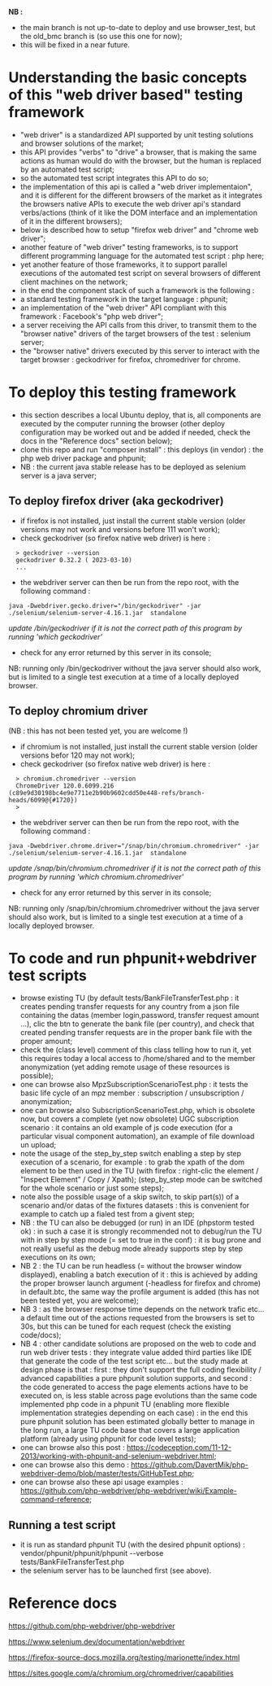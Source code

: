 
**NB :** 
- the main branch is not up-to-date to deploy and use browser_test, but the old_bmc branch is
(so use this one for now);
- this will be fixed in a near future.

# Understanding the basic concepts of this "web driver based" testing framework

- "web driver" is a standardized API supported by unit testing solutions and browser solutions of the market;
- this API provides "verbs" to "drive" a browser, that is making the same actions as human would do with the browser, but the human is replaced by an automated test script;
- so the automated test script integrates this API to do so;
- the implementation of this api is called a "web driver implementaion", and it is different for the different browsers of the market as it integrates the browsers native APIs to execute the web driver api's standard verbs/actions (think of it like the DOM interface and an implementation of it in the different browsers);
- below is described how to setup "firefox web driver" and "chrome web driver";
- another feature of "web driver" testing frameworks, is to support different programming language for the automated test script : php here;
- yet another feature of those frameworks, it to support parallel executions of the automated test script on several browsers of different client machines on the network;
- in the end the component stack of such a framework is the following :
- a standard testing framework in the target language : phpunit;
- an implementation of the "web driver" API compliant with this framework : Facebook's "php web driver";
- a server receiving the API calls from this driver, to transmit them to the "browser native" drivers of the target browsers of the test : selenium server;
- the "browser native" drivers executed by this server to interact with the target browser : geckodriver for firefox, chromedriver for chrome.

# To deploy this testing framework

- this section describes a local Ubuntu deploy, that is, all components are executed by the computer running the browser (other deploy configuration may be worked out and be added if needed, check the docs in the "Reference docs" section below);
- clone this repo and run "composer install" : this deploys (in vendor) : the php web driver package and phpunit;
- NB : the current java stable release has to be deployed as selenium server is a java server;

## To deploy firefox driver (aka geckodriver)

- if firefox is not installed, just install the current stable version (older versions may not work and versions before 111 won't work);
- check geckodriver (so firefox native web driver) is here :
```
  > geckodriver --version
  geckodriver 0.32.2 ( 2023-03-10)
  ...
```
 
- the webdriver server can then be run from the repo root, with the following command :

```
java -Dwebdriver.gecko.driver="/bin/geckodriver" -jar ./selenium/selenium-server-4.16.1.jar  standalone
```

*update /bin/geckodriver if it is not the correct path of this program by running 'which geckodriver'*

- check for any error returned by this server in its console;

NB: running only /bin/geckodriver without the java server should also work, but is limited to a single
test execution at a time  of a locally deployed browser.

## To deploy chromium driver

(NB : this has not been tested yet, you are welcome !)

- if chromium is not installed, just install the current stable version (older versions befor 120 may not work);
- check geckodriver (so firefox native web driver) is here :
```
  > chromium.chromedriver --version
  ChromeDriver 120.0.6099.216 (c89e9d30198bc4e9e7711e2b90b9602cdd50e448-refs/branch-heads/6099@{#1720})
  >
```

- the webdriver server can then be run from the repo root, with the following command :

```
java -Dwebdriver.chrome.driver="/snap/bin/chromium.chromedriver" -jar ./selenium/selenium-server-4.16.1.jar  standalone
```

*update /snap/bin/chromium.chromedriver if it is not the correct path of this program by running 'which chromium.chromedriver'*

- check for any error returned by this server in its console;

NB: running only /snap/bin/chromium.chromedriver without the java server should also work, but is limited to a single
test execution at a time  of a locally deployed browser.

# To code and run phpunit+webdriver test scripts

- browse existing TU (by default tests/BankFileTransferTest.php : it creates pending transfer requests for any country from a json file containing the datas (member login,password, transfer request amount ...), clic the btn to generate the bank file (per country), and check that created pending transfer requests are in the proper bank file with the proper amount;
- check the (class level) comment of this class telling how to run it, yet this requires today a local access to /home/shared and to the member anonymization (yet adding remote usage of these resources is possible);
- one can browse also MpzSubscriptionScenarioTest.php : it tests the basic life cycle of an mpz member : subscription / unsubscription / anonymization;
- one can browse also SubscriptionScenarioTest.php, which is obsolete now, but covers a complete (yet now obsolete) UGC subscription scenario : it contains an old example of js code execution (for a particular visual component automation), an example of file download un upload;
- note the usage of the step_by_step switch enabling a step by step execution of a scenario, for example : to grab the xpath of the dom element to be then used in the TU (with firefox : right-clic the element / "Inspect Element" / Copy / Xpath); (step_by_step mode can be switched for the whole scenario or just some steps);
- note also the possible usage of a skip switch, to skip part(s)) of a scenario and/or datas of the fixtures datasets : this is convenient for example to catch up a fialed test from a givent step;
- NB : the TU can also be debugged (or run) in an IDE (phpstorm tested ok) : in such a case it is strongly recommended not to debug/run the TU with in step by step mode (= set to true in the conf) : it is bug prone and not really useful as the debug mode already supports step by step executions on its own;
- NB 2 : the TU can be run headless (= without the browser window displayed), enabling a batch execution of it : this is achieved by adding the proper browser launch argument (-headless for firefox and chrome) in default.btc, the same way the profile argument is added (this has not been tested yet, you are welcome);
- NB 3 : as the browser response time depends on the network trafic etc... a default time out of the actions requested from the browsers is set to 30s, but this can be tuned for each request (check the existing code/docs);
- NB 4 : other candidate solutions are proposed on the web to code and run web driver tests : they integrate value added third parties like IDE that generate the code of the test script etc... but the study made at design phase is that : first : they don't support the full coding flexibility / advanced capabilities a pure phpunit solution supports, and second : the code generated to access the page elements actions have to be executed on, is less stable across page evolutions than the same code implemented php code in a phpunit TU (enabling more flexible implementation strategies depending on each case) : in the end this pure phpunit solution has been estimated globally better to manage in the long run, a large TU code base that covers a large application platform (already using phpunit for code level tests);
- one can browse also this post : https://codeception.com/11-12-2013/working-with-phpunit-and-selenium-webdriver.html;
- one can browse also this demo : https://github.com/DavertMik/php-webdriver-demo/blob/master/tests/GitHubTest.php;
- one can browse also these api usage examples : https://github.com/php-webdriver/php-webdriver/wiki/Example-command-reference;

## Running a test script

- it is run as standard phpunit TU (with the desired phpunit options) : vendor/phpunit/phpunit/phpunit --verbose tests/BankFileTransferTest.php
- the selenium server has to be launched first (see above).

# Reference docs

https://github.com/php-webdriver/php-webdriver

https://www.selenium.dev/documentation/webdriver

https://firefox-source-docs.mozilla.org/testing/marionette/index.html

https://sites.google.com/a/chromium.org/chromedriver/capabilities

